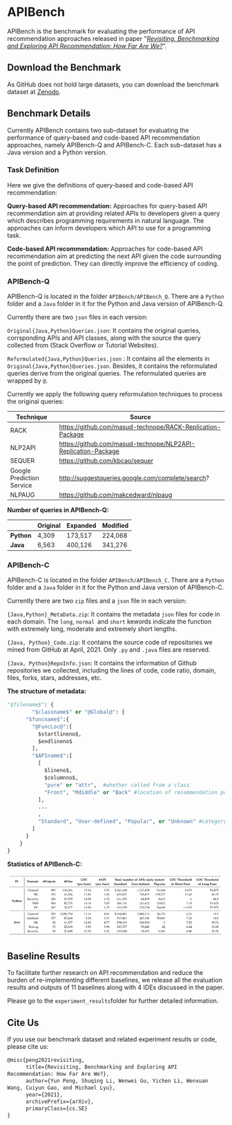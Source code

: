 # APIBench
APIBench is the benchmark for evaluating the performance of API recommendation approaches released in paper "*[Revisiting, Benchmarking and Exploring API Recommendation: How Far Are We?](https://www.yunpeng.site/files/apirec.pdf)*".

## Download the Benchmark

As GitHub does not hold large datasets, you can download the benchmark dataset at [Zenodo]().

## Benchmark Details

Currently APIBench contains two sub-dataset for evaluating the performance of query-based and code-based API recommendation approaches, namely APIBench-Q and APIBench-C. Each sub-dataset has a Java version and a Python version.

### Task Definition

Here we give the definitions of query-based and code-based API recommendation:

**Query-based API recommendation:**  Approaches for query-based API recommendation aim at providing related APIs to developers given a query which describes programming requirements in natural language. The approaches can inform developers which API to use for a programming task.

**Code-based API recommendation:** Approaches for code-based API recommendation aim at predicting the next API given the code surrounding the point of prediction. They can directly improve the efficiency of coding.

### APIBench-Q

APIBench-Q is located in the folder `APIBench/APIBench_Q`. There are a `Python` folder and a `Java` folder in it for the Python and Java version of APIBench-Q.

Currently there are two `json` files in each version:

`Original{Java,Python}Queries.json`: It contains the original queries, corrsponding APIs and API classes, along with the source the query collected from (Stack Overflow or Tutorial Websites).

`Reformulated{Java,Python}Queries.json` : It contains all the elements in `Original{Java,Python}Queries.json`. Besides, it contains the reformulated queries derive from the original queries. The reformulated queries are wrapped by `@`.

Currently we apply the following query reformulation techniques to process the original queries:

| Technique                 | Source                                                       |
| ------------------------- | ------------------------------------------------------------ |
| RACK                      | https://github.com/masud-technope/RACK-Replication-Package   |
| NLP2API                   | https://github.com/masud-technope/NLP2API-Replication-Package |
| SEQUER                    | https://github.com/kbcao/sequer                              |
| Google Prediction Service | http://suggestqueries.google.com/complete/search?            |
| NLPAUG                    | https://github.com/makcedward/nlpaug                         |

**Number of queries in APIBench-Q:**

|            | Original | Expanded | Modified |
| ---------- | -------- | -------- | -------- |
| **Python** | 4,309    | 173,517  | 224,068  |
| **Java**   | 6,563    | 400,126  | 341,276  |

### APIBench-C

APIBench-C is located in the folder `APIBench/APIBench_C`. There are a `Python` folder and a `Java` folder in it for the Python and Java version of APIBench-C.

Currently there are two `zip` files and a `json` file in each version:

`{Java,Python}_MetaData.zip`: It contains the metadata `json` files for code in each domain. The `long`, `normal `and `short` kewords indicate the function with extremely long, moderate and extremely short lengths.

`{Java, Python}_Code.zip`: It contains the source code of repositories we mined from GitHub at April, 2021. Only `.py` and `.java` files are reserved.

`{Java, Python}RepoInfo.json`: It contains the information of Github repositories we collected, including the lines of code, code ratio, domain, files, forks, stars, addresses, etc.

**The structure of metadata:**

```python
"$filename$": {
		"$classname$" or "@Global@": {
      "$funcname$":{
        "@FuncLoc@":[
          $startlineno$,
          $endlineno$
        ],
        "$APIname$":[
          [
            $lineno$,
            $columnno$,
            "pure" or "attr",  #whether called from a class
            "Front", "Mdiddle" or "Back" #location of recommendation point
          ],
          ...
          ,
          "Standard", "User-defined", "Popular", or "Unknown" #category of APIs
        ]
      }
    }
}
```



**Statistics of APIBench-C:**

![image](https://github.com/JohnnyPeng18/APIBench/blob/main/imgs/benchc.png)

## Baseline Results

To facilitate further research on API recommendation and reduce the burden of re-implementing different baselines, we release all the evaluation results and outputs of 11 baselines along with 4 IDEs discussed in the paper.

Please go to the `experiment_results`folder for further detailed information.

## Cite Us

If you use our benchmark dataset and related experiment results or code, please cite us:

```
@misc{peng2021revisiting,
      title={Revisiting, Benchmarking and Exploring API Recommendation: How Far Are We?}, 
      author={Yun Peng, Shuqing Li, Wenwei Gu, Yichen Li, Wenxuan Wang, Cuiyun Gao, and Michael Lyu},
      year={2021},
      archivePrefix={arXiv},
      primaryClass={cs.SE}
}
```

